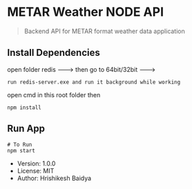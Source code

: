 # METAR Weather NODE API

> Backend API for METAR format weather data application

## Install Dependencies

open folder redis ---> then go to 64bit/32bit --->
```
run redis-server.exe and run it background while working

```
open cmd in this root folder
then
```
npm install
```

## Run App

```
# To Run
npm start
```

- Version: 1.0.0
- License: MIT
- Author: Hrishikesh Baidya